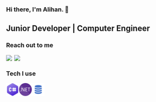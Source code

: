 
### Hi there, I'm Alihan. :wave:


## Junior Developer | Computer Engineer

### Reach out to me



[<img width="22" align="left" src="https://unpkg.com/simple-icons@v6/icons/linkedin.svg"/>][linkedln]



[<img width="22" align="left" src="https://unpkg.com/simple-icons@v6/icons/stackoverflow.svg"/>][stackoverflow]


<br />


### Tech I use
<img align="left" src="https://raw.githubusercontent.com/github/explore/80688e429a7d4ef2fca1e82350fe8e3517d3494d/topics/csharp/csharp.png" width="35" height="35" margin-left:10>

<img align="left" src="https://raw.githubusercontent.com/github/explore/80688e429a7d4ef2fca1e82350fe8e3517d3494d/topics/dotnet/dotnet.png" width="35" height="35" margin-left:10>

<img align="left" src="https://raw.githubusercontent.com/github/explore/80688e429a7d4ef2fca1e82350fe8e3517d3494d/topics/sql/sql.png" width="35" height="35" margin-left:50>

[linkedln]:https://www.linkedin.com/in/alihan-kuru-231021177/
[stackoverflow]:https://stackoverflow.com/users/15464747/alihan-kuru


